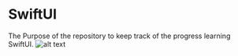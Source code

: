 # SwiftUI
The Purpose of the repository to keep track of the progress learning SwiftUI.
![alt text](https://github.com/JasurSalimov/SwiftUI/new/main/image1614.png?raw=true)
